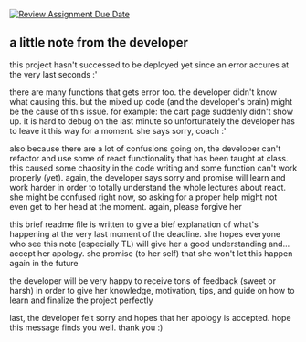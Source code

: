 [![Review Assignment Due Date](https://classroom.github.com/assets/deadline-readme-button-22041afd0340ce965d47ae6ef1cefeee28c7c493a6346c4f15d667ab976d596c.svg)](https://classroom.github.com/a/t4UX4h2e)

## a little note from the developer

this project hasn't successed to be deployed yet since an error accures at the very last seconds :'

there are many functions that gets error too. the developer didn't know what causing this. but the mixed up code (and the developer's brain) might be the cause of this issue. for example: the cart page suddenly didn't show up. it is hard to debug on the last minute so unfortunately the developer has to leave it this way for a moment. she says sorry, coach :'

also because there are a lot of confusions going on, the developer can't refactor and use some of react functionality that has been taught at class. this caused some chaosity in the code writing and some function can't work properly (yet). again, the developer says sorry and promise will learn and work harder in order to totally understand the whole lectures about react. she might be confused right now, so asking for a proper help might not even get to her head at the moment. again, please forgive her

this brief readme file is written to give a bief explanation of what's happening at the very last moment of the deadline. she hopes everyone who see this note (especially TL) will give her a good understanding and... accept her apology. she promise (to her self) that she won't let this happen again in the future

the developer will be very happy to receive tons of feedback (sweet or harsh) in order to give her knowledge, motivation, tips, and guide on how to learn and finalize the project perfectly

last, the developer felt sorry and hopes that her apology is accepted. hope this message finds you well. thank you :)